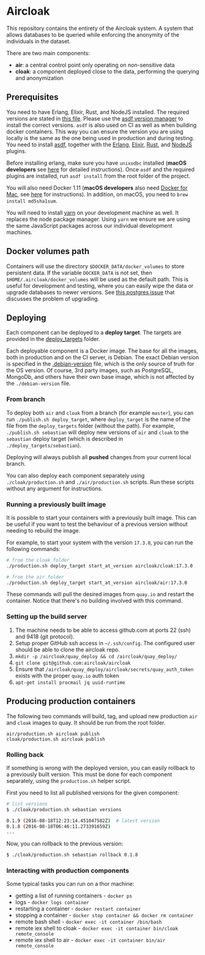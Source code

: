 Aircloak
========

This repository contains the entirety of the Aircloak system.
A system that allows databases to be queried while enforcing
the anonymity of the individuals in the dataset.

There are two main components:

- __air__: a central control point only operating on non-sensitive data
- __cloak__: a component deployed close to the data, performing the querying and anonymization

## Prerequisites

You need to have Erlang, Elixir, Rust, and NodeJS installed. The required versions are stated in [this file](.tool-versions).
Please use the [asdf version manager](https://github.com/asdf-vm/asdf) to install the correct versions. `asdf` is also
used on CI as well as when building docker containers.
This way you can ensure the version you are using locally is the same as the one being used in production and during testing.
You need to install [asdf](https://github.com/asdf-vm/asdf), together with the [Erlang](https://github.com/asdf-vm/asdf-erlang),
[Elixir](https://github.com/asdf-vm/asdf-elixir), [Rust](https://github.com/code-lever/asdf-rust), and [NodeJS](https://github.com/asdf-vm/asdf-nodejs) plugins.

Before installing erlang, make sure you have `unixodbc` installed (__macOS developers__ see [here](./cloak/osx_erlang_with_odbc.md) for detailed instructions).
Once `asdf` and the required plugins are installed, run `asdf install` from the root folder of the project.

You will also need Docker 1.11 (__macOS developers__ also need [Docker for Mac](https://docs.docker.com/docker-for-mac/), see [here](./macos_docker.md) for instructions). In addition, on macOS, you need to `brew install md5sha1sum`.

You will need to install [yarn](https://yarnpkg.com/en/docs/install) on your development machine as well.
It replaces the node package manager. Using `yarn` we ensure we are using the same JavaScript packages
across our individual development machines.

## Docker volumes path

Containers will use the directory `$DOCKER_DATA/docker_volumes` to store persistent data.
If the variable `DOCKER_DATA` is not set, then `$HOME/.aircloak/docker_volumes` will be used as the default path.
This is useful for development and testing, where you can easily wipe the data or upgrade databases to newer versions.
See [this postgres issue](https://github.com/docker-library/postgres/issues/37) that discusses the problem of upgrading.

## Deploying

Each component can be deployed to a __deploy target__. The targets are provided in the [deploy_targets](./deploy_targets) folder.

Each deployable component is a Docker image. The base for all the images, both in production and on the CI server, is Debian. The exact Debian version is specified in the [.debian-version](./.debian-version) file, which is the only source of truth for the OS version. Of course, 3rd party images, such as PostgreSQL, MongoDb, and others have their own base image, which is not affected by the `./debian-version` file.

### From branch

To deploy both `air` and `cloak` from a branch (for example `master`), you can run `./publish.sh deploy_target`, where `deploy_target` is the name of the file from the `deploy_targets` folder (without the path). For example, `./publish.sh sebastian` will deploy new versions of `air` and `cloak` to the `sebastian` deploy target (which is described in `./deploy_targets/sebastian`).

Deploying will always publish all __pushed__ changes from your current local branch.

You can also deploy each component separately using `./cloak/production.sh` and `./air/production.sh` scripts. Run these scripts without any argument for instructions.

### Running a previously built image

It is possible to start your containers with a previously built image. This can be useful if you want to test the behaviour of a previous version without needing to rebuild the image.

For example, to start your system with the version `17.3.0`, you can run the following commands:

```bash
# from the cloak folder
./production.sh deploy_target start_at_version aircloak/cloak:17.3.0

# from the air folder
./production.sh deploy_target start_at_version aircloak/air:17.3.0
```

These commands will pull the desired images from `quay.io` and restart the container. Notice that there's no building involved with this command.

### Setting up the build server

1. The machine needs to be able to access github.com at ports 22 (ssh) and 9418 (git protocol).
2. Setup proper GitHub ssh access in `~/.ssh/config`. The configured user should be able to clone the aircloak repo.
3. `mkdir -p /aircloak/quay_deploy && cd /aircloak/quay_deploy/`
4. `git clone git@github.com:aircloak/aircloak`
5. Ensure that `/aircloak/quay_deploy/aircloak/secrets/quay_auth_token` exists with the proper `quay.io` auth token
6. `apt-get install procmail jq uuid-runtime`

## Producing production containers

The following two commands will build, tag, and upload new production `air` and `cloak` images to quay. It should be run from the root folder.

```
air/production.sh aircloak publish
cloak/production.sh aircloak publish
```

### Rolling back

If something is wrong with the deployed version, you can easily rollback to a previously built version. This must be done for each component separately, using the `production.sh` helper script.

First you need to list all published versions for the given component:

```bash
# list versions
$ ./cloak/production.sh sebastian versions

0.1.9 (2016-08-18T12:23:14.451047582Z)  # latest version
0.1.8 (2016-08-18T06:46:11.273391659Z)
...
```

Now, you can rollback to the previous version:

```bash
$ ./cloak/production.sh sebastian rollback 0.1.8
```

### Interacting with production components

Some typical tasks you can run on a thor machine:

- getting a list of running containers - `docker ps`
- logs - `docker logs container`
- restarting a container - `docker restart container`
- stopping a container - `docker stop container && docker rm container`
- remote bash shell - `docker exec -it container /bin/bash`
- remote iex shell to cloak - `docker exec -it container bin/cloak remote_console`
- remote iex shell to air - `docker exec -it container bin/air remote_console`
